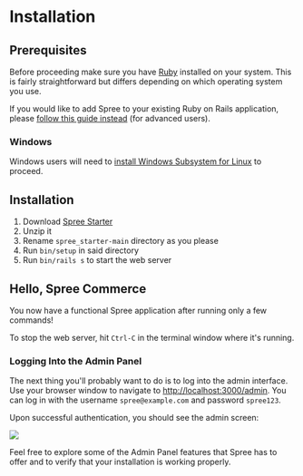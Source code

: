 # Installation

## Prerequisites

Before proceeding make sure you have [Ruby](https://www.ruby-lang.org/en/) installed on your system. This is fairly straightforward but differs depending on which operating system you use.

If you would like to add Spree to your existing Ruby on Rails application, please [follow this guide instead](../advanced/existing\_app\_tutorial.md) (for advanced users).

### Windows

Windows users will need to [install Windows Subsystem for Linux](https://docs.microsoft.com/en-us/windows/wsl/install-win10) to proceed.

## Installation

1. Download [Spree Starter](https://github.com/spree/spree\_starter/archive/main.zip)
2. Unzip it
3. Rename `spree_starter-main` directory as you please
4. Run `bin/setup` in said directory
6. Run `bin/rails s` to start the web server

## Hello, Spree Commerce

You now have a functional Spree application after running only a few commands!

To stop the web server, hit `Ctrl-C` in the terminal window where it's running.&#x20;

### Logging Into the Admin Panel

The next thing you'll probably want to do is to log into the admin interface. Use your browser window to navigate to [http://localhost:3000/admin](http://localhost:3000/admin). You can log in with the username `spree@example.com` and password `spree123`.

Upon successful authentication, you should see the admin screen:

![](../.gitbook/assets/admin\_panel\_978-2x.jpg)

Feel free to explore some of the Admin Panel features that Spree has to offer and to verify that your installation is working properly.
